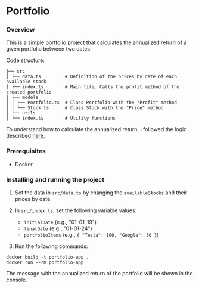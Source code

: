 # Portfolio

### Overview

This is a simple portfolio project that calculates the annualized return of a given portfolio between two dates.

Code structure:

```
├── src
│ ├── data.ts         # Definition of the prices by date of each available stock
│ ├── index.ts        # Main file. Calls the profit method of the created portfolio
│ ├── models
│ │ ├── Portfolio.ts  # Class Portfolio with the "Profit" method
│ │ └── Stock.ts      # Class Stock with the "Price" method
│ └── utils
│ └── index.ts        # Utility functions
```

To understand how to calculate the annualized return, I followed the logic described [here.](https://www.indeed.com/career-advice/career-development/how-to-calculate-annualized-return)

### Prerequisites

- Docker

### Installing and running the project

1. Set the data in `src/data.ts` by changing the `availableStocks` and their prices by date.

2. In `src/index.ts`, set the following variable values:

   - `initialDate` (e.g., "01-01-19")
   - `finalDate` (e.g., "01-01-24")
   - `portfolioItems` (e.g., `{ "Tesla": 100, "Google": 50 }`)

3. Run the following commands:

```
docker build -t portfolio-app .
docker run --rm portfolio-app
```

The message with the annualized return of the portfolio will be shown in the console.
